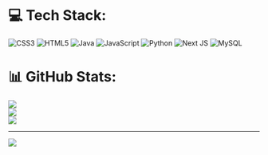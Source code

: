 

# 💻 Tech Stack:
![CSS3](https://img.shields.io/badge/css3-%231572B6.svg?style=for-the-badge&logo=css3&logoColor=white) ![HTML5](https://img.shields.io/badge/html5-%23E34F26.svg?style=for-the-badge&logo=html5&logoColor=white) ![Java](https://img.shields.io/badge/java-%23ED8B00.svg?style=for-the-badge&logo=openjdk&logoColor=white) ![JavaScript](https://img.shields.io/badge/javascript-%23323330.svg?style=for-the-badge&logo=javascript&logoColor=%23F7DF1E) ![Python](https://img.shields.io/badge/python-3670A0?style=for-the-badge&logo=python&logoColor=ffdd54) ![Next JS](https://img.shields.io/badge/Next-black?style=for-the-badge&logo=next.js&logoColor=white) ![MySQL](https://img.shields.io/badge/mysql-4479A1.svg?style=for-the-badge&logo=mysql&logoColor=white)
# 📊 GitHub Stats:
![](https://github-readme-stats.vercel.app/api?username=eduardoerthal&theme=dark&hide_border=false&include_all_commits=true&count_private=true)<br/>
![](https://nirzak-streak-stats.vercel.app/?user=eduardoerthal&theme=dark&hide_border=false)<br/>
![](https://github-readme-stats.vercel.app/api/top-langs/?username=eduardoerthal&theme=dark&hide_border=false&include_all_commits=true&count_private=true&layout=compact)

---
[![](https://visitcount.itsvg.in/api?id=eduardoerthal&icon=0&color=0)](https://visitcount.itsvg.in)

<!-- Proudly created with GPRM ( https://gprm.itsvg.in ) -->
